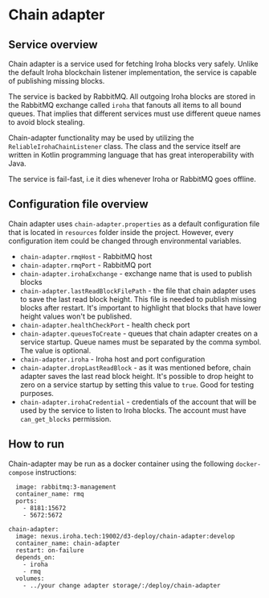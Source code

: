 # Chain adapter
## Service overview 
Chain adapter is a service used for fetching Iroha blocks very safely. Unlike the default Iroha blockchain listener implementation, the service is capable of publishing missing blocks. 

The service is backed by RabbitMQ. All outgoing Iroha blocks are stored in the RabbitMQ exchange called `iroha` that fanouts all items to all bound queues. That implies that different services must use different queue names to avoid block stealing.

Chain-adapter functionality may be used by utilizing the `ReliableIrohaChainListener` class. The class and the service itself are written in Kotlin programming language that has great interoperability with Java.

The service is fail-fast, i.e it dies whenever Iroha or RabbitMQ goes offline.
## Configuration file overview
Chain adapter uses `chain-adapter.properties` as a default configuration file that is located in `resources` folder inside the project. However, every configuration item could be changed through environmental variables. 

- `chain-adapter.rmqHost` - RabbitMQ host
- `chain-adapter.rmqPort` - RabbitMQ port
- `chain-adapter.irohaExchange` - exchange name that is used to publish blocks
- `chain-adapter.lastReadBlockFilePath` - the file that chain adapter uses to save the last read block height. This file is needed to publish missing blocks after restart. It's important to highlight that blocks that have lower height values won't be published.
- `chain-adapter.healthCheckPort` - health check port
- `chain-adapter.queuesToCreate` - queues that chain adapter creates on a service startup. Queue names must be separated by the comma symbol. The value is optional.
- `chain-adapter.iroha` - Iroha host and port configuration
- `chain-adapter.dropLastReadBlock` - as it was mentioned before, chain adapter saves the last read block height. It's possible to drop height to zero on a service startup by setting this value to `true`. Good for testing purposes. 
- `chain-adapter.irohaCredential` - credentials of the account that will be used by the service to listen to Iroha blocks. The account must have `can_get_blocks` permission.

## How to run
Chain-adapter may be run as a docker container using the following `docker-compose` instructions:

```rmq:
  image: rabbitmq:3-management
  container_name: rmq
  ports:
    - 8181:15672
    - 5672:5672

chain-adapter:
  image: nexus.iroha.tech:19002/d3-deploy/chain-adapter:develop
  container_name: chain-adapter
  restart: on-failure
  depends_on:
    - iroha
    - rmq
  volumes:
    - ../your change adapter storage/:/deploy/chain-adapter
  ```